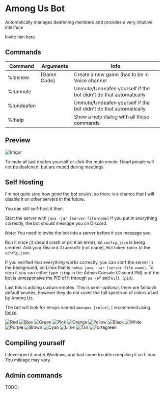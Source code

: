 # Among Us Bot

Automatically manages deafening members and provides a very intuitive interface

Invite him [here](https://discord.com/api/oauth2/authorize?client_id=759194955272552468&permissions=29715520&scope=bot)

## Commands

| **Command**      | **Arguments**                                          | **Info**                                                                                          |
|------------------|--------------------------------------------------------|--------------------|
| %!asnew            |    [Game Code]  | Create a new game (has to be in Voice channel  |
| %!unmute         |        | Unmute/Undeafen yourself if the bot didn't do that automatically   |
| %!undeafen        |     | Unmute/Undeafen yourself if the bot didn't do that automatically    |
| %!help           |    | Show a help dialog with all these commands                                                        |

## Preview

![Imgur](https://imgur.com/7Hg1qeB.png)

To mute all just deafen yourself or click the mute emote.
Dead people will not be deafened, but are muted during meetings.

## Self Hosting
I'm not quite sure how good the bot scales, so there is a chance that I will
disable it on other servers in the future.

You can still self-host it then.

Start the server with `java -jar [server-file-name]` If you put in everything correctly,
the bot should message you on Discord.

*Note:* You need to invite the bot into a server before it can message you.

Run it once (it should crash or print an error), so `config.json` is being created.
Add your Discord ID `adminId` (not name), Bot token `token` to the `config.json`.

If you verified that everything works correctly, you can start the server in the background, on Linux that is
`nohup java -jar [server-file-name]`. To stop it you can either type `!stop` in the Admin Console (Discord PM) or
if the bot is unresponsive the PID of it through `ps -ef` and `kill [pid]`.

Last this is adding custom emotes. This is semi-optional, there are fallback default emotes,
however they do not cover the full spectrum of colors used by Among Us.

The bot will look for emojis named `amongus_[color]`, I recommend using [these](https://among-us.fandom.com/wiki/Category:Colors).


![Red](https://vignette.wikia.nocookie.net/among-us-wiki/images/a/a6/1_red.png/revision/latest/scale-to-width-down/140?cb=20200912125145=128x128)
![Blue](https://vignette.wikia.nocookie.net/among-us-wiki/images/8/8e/2_blue.png/revision/latest/scale-to-width-down/140?cb=20200912125155=128x128)
![Green](https://vignette.wikia.nocookie.net/among-us-wiki/images/3/34/3_green.png/revision/latest/scale-to-width-down/140?cb=20200912125201=128x128)
![Pink](https://vignette.wikia.nocookie.net/among-us-wiki/images/9/9b/4_pink.png/revision/latest/scale-to-width-down/140?cb=20200912125206=128x128)
![Orange](https://vignette.wikia.nocookie.net/among-us-wiki/images/f/f1/5_orange.png/revision/latest/scale-to-width-down/140?cb=20200912125212=128x128)
![Yellow](https://vignette.wikia.nocookie.net/among-us-wiki/images/5/54/6_yellow.png/revision/latest/scale-to-width-down/140?cb=20200912125217=128x128)
![Black](https://vignette.wikia.nocookie.net/among-us-wiki/images/5/55/7_black.png/revision/latest/scale-to-width-down/140?cb=20200912125223=128x128)
![White](https://vignette.wikia.nocookie.net/among-us-wiki/images/e/e1/8_white.png/revision/latest/scale-to-width-down/140?cb=20200912125229=128x128)
![Purple](https://vignette.wikia.nocookie.net/among-us-wiki/images/7/72/9_purple.png/revision/latest/scale-to-width-down/140?cb=20200912125234=128x128)
![Brown](https://vignette.wikia.nocookie.net/among-us-wiki/images/b/b2/10_brown.png/revision/latest/scale-to-width-down/140?cb=20200912125240=128x128)
![Cyan](https://vignette.wikia.nocookie.net/among-us-wiki/images/f/f2/11_cyan.png/revision/latest/scale-to-width-down/140?cb=20200912125246=128x128)
![Lime](https://vignette.wikia.nocookie.net/among-us-wiki/images/f/fd/12_lime.png/revision/latest/scale-to-width-down/140?cb=20200912125258=128x128)
![Tan](https://vignette.wikia.nocookie.net/among-us-wiki/images/8/87/Tan.png/revision/latest?cb=20200921181340=128x128)
![Fortegreen](https://vignette.wikia.nocookie.net/among-us-wiki/images/1/1a/Player_fortegreen.png/revision/latest?cb=20200917134119=128x128)

## Compiling yourself
I developed it under Windows, and had some trouble compiling it on Linux. You mileage may vary.

## Admin commands

TODO;
